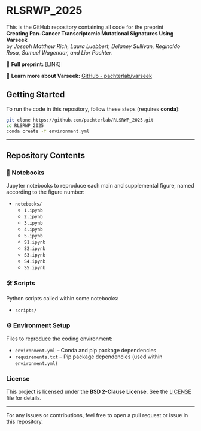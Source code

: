 # RLSRWP_2025

This is the GitHub repository containing all code for the preprint  
**Creating Pan-Cancer Transcriptomic Mutational Signatures Using Varseek**  
by *Joseph Matthew Rich, Laura Luebbert, Delaney Sullivan, Reginaldo Rosa, Samuel Wagenaar, and Lior Pachter*.

📄 **Full preprint:** [LINK]  

🔗 **Learn more about Varseek:** [GitHub - pachterlab/varseek](https://github.com/pachterlab/varseek.git)

## Getting Started

To run the code in this repository, follow these steps (requires **conda**):

```sh
git clone https://github.com/pachterlab/RLSRWP_2025.git
cd RLSRWP_2025
conda create -f environment.yml
```

---

## Repository Contents

### 📓 Notebooks  
Jupyter notebooks to reproduce each main and supplemental figure, named according to the figure number:
- `notebooks/`
  - `1.ipynb`
  - `2.ipynb`
  - `3.ipynb`
  - `4.ipynb`
  - `5.ipynb`
  - `S1.ipynb`
  - `S2.ipynb`
  - `S3.ipynb`
  - `S4.ipynb`
  - `S5.ipynb`

### 🛠 Scripts  
Python scripts called within some notebooks:
- `scripts/`

### ⚙️ Environment Setup  
Files to reproduce the coding environment:
- `environment.yml` – Conda and pip package dependencies  
- `requirements.txt` – Pip package dependencies (used within `environment.yml`)  

### License  
This project is licensed under the **BSD 2-Clause License**. See the [LICENSE](LICENSE) file for details.

---

For any issues or contributions, feel free to open a pull request or issue in this repository.
